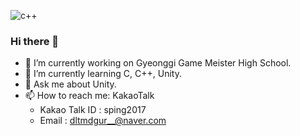 ![c++](https://raw.githubusercontent.com/rrrmaster/rrrmaster/master/c-animation.gif)
### Hi there 👋
- 🔭 I’m currently working on Gyeonggi Game Meister High School.
- 🌱 I’m currently learning C, C++, Unity.
- 💬 Ask me about Unity.
- 📫 How to reach me: KakaoTalk
  * Kakao Talk ID : sping2017
  * Email : dltmdgur__@naver.com
